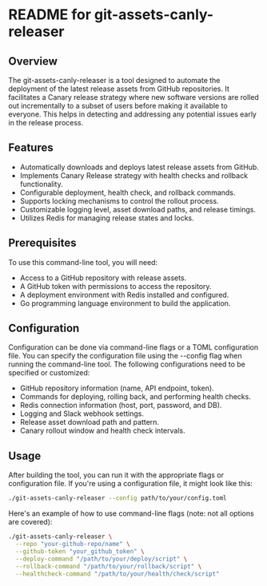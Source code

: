 # README for git-assets-canly-releaser
## Overview
The git-assets-canly-releaser is a tool designed to automate the deployment of the latest release assets from GitHub repositories. It facilitates a Canary release strategy where new software versions are rolled out incrementally to a subset of users before making it available to everyone. This helps in detecting and addressing any potential issues early in the release process.

## Features
- Automatically downloads and deploys latest release assets from GitHub.
- Implements Canary Release strategy with health checks and rollback functionality.
- Configurable deployment, health check, and rollback commands.
- Supports locking mechanisms to control the rollout process.
- Customizable logging level, asset download paths, and release timings.
- Utilizes Redis for managing release states and locks.

## Prerequisites
To use this command-line tool, you will need:
- Access to a GitHub repository with release assets.
- A GitHub token with permissions to access the repository.
- A deployment environment with Redis installed and configured.
- Go programming language environment to build the application.

## Configuration
Configuration can be done via command-line flags or a TOML configuration file. You can specify the configuration file using the --config flag when running the command-line tool. The following configurations need to be specified or customized:
- GitHub repository information (name, API endpoint, token).
- Commands for deploying, rolling back, and performing health checks.
- Redis connection information (host, port, password, and DB).
- Logging and Slack webhook settings.
- Release asset download path and pattern.
- Canary rollout window and health check intervals.

## Usage
After building the tool, you can run it with the appropriate flags or configuration file. If you're using a configuration file, it might look like this:

```sh
./git-assets-canly-releaser --config path/to/your/config.toml
```

Here's an example of how to use command-line flags (note: not all options are covered):
```sh
./git-assets-canly-releaser \
  --repo "your-github-repo/name" \
  --github-token "your_github_token" \
  --deploy-command "/path/to/your/deploy/script" \
  --rollback-command "/path/to/your/rollback/script" \
  --healthcheck-command "/path/to/your/health/check/script"
```
